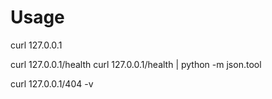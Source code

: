 # Usage

curl 127.0.0.1

curl 127.0.0.1/health
curl 127.0.0.1/health | python -m json.tool

curl 127.0.0.1/404 -v
